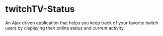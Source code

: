 # twitchTV-Status

An Ajax driven application that helps you keep track of your favorite twitch users by displaying their online status and current activity. 
